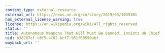 ```yaml
---
content_type: external-resource
external_url: https://news.un.org/en/story/2019/03/1035381
has_external_license_warning: true
license: https://en.wikipedia.org/wiki/All_rights_reserved
status: ''
title: Autonomous Weapons That Kill Must Be Banned, Insists UN Chief
uid: b38267cf-c0f5-4f82-bcf7-961f60590abf
wayback_url: ''
---
```


